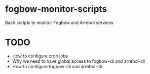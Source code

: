 # fogbow-monitor-scripts
Bash scripts to monitor Fogbow and Arrebol services

# TODO

* How to configure cron jobs
* Why we need to have global access to fogbow-cli and arrebol-cli
* How to configure fogbow-cli and arrebol-cli
